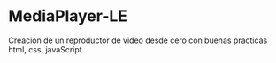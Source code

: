 # MediaPlayer-LE
Creacion de un reproductor de video desde cero con buenas practicas
html,
css,
javaScript
